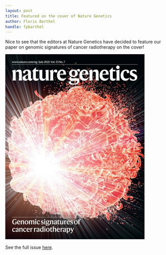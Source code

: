 ```yaml
---
layout: post
title: Featured on the cover of Nature Genetics
author: Floris Barthel
handle: fpbarthel
---
```


Nice to see that the editors at Nature Genetics have decided to feature our paper on genomic signatures of cancer radiotherapy on the cover!

![Nature Genetics volume 53 issue 7 cover image ](/publications/data/2021_NatGen_RTscars-cover.webp)

See the full issue [here](https://www.nature.com/ng/volumes/53/issues/7).

